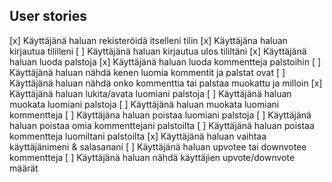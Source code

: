 ## User stories

[x] Käyttäjänä haluan rekisteröidä itselleni tilin
[x] Käyttäjäna haluan kirjautua tililleni
[ ] Käyttäjänä haluan kirjautua ulos tililtäni
[x] Käyttäjänä haluan luoda palstoja
[x] Käyttäjänä haluan luoda kommentteja palstoihin
[ ] Käyttäjänä haluan nähdä kenen luomia kommentit ja palstat ovat
[ ] Käyttäjänä haluan nähdä onko kommenttia tai palstaa muokattu ja milloin
[x] Käyttäjänä haluan lukita/avata luomiani palstoja
[ ] Käyttäjänä haluan muokata luomiani palstoja
[ ] Käyttäjänä haluan muokata luomiani kommentteja
[ ] Käyttäjäna haluan poistaa luomiani palstoja
[ ] Käyttäjänä haluan poistaa omia kommenttejani palstoilta
[ ] Käyttäjänä haluan poistaa kommentteja luomiltani palstoilta
[x] Käyttäjänä haluan vaihtaa käyttäjänimeni & salasanani
[ ] Käyttäjänä haluan upvotee tai downvotee kommentteja
[ ] Käyttäjänä haluan nähdä käyttäjien upvote/downvote määrät
